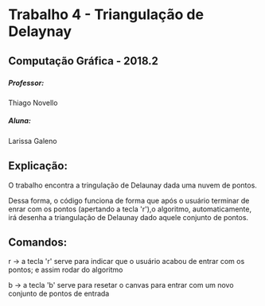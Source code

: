 <h1> Trabalho 4 - Triangulação de Delaynay</h1>

<h2> Computação Gráfica - 2018.2 <h3>

<h5> Professor: </h5> Thiago Novello 

<h5> Aluna: </h5> Larissa Galeno 


<h2> Explicação: </h2>

<p> O trabalho encontra a tringulação de Delaunay dada uma nuvem de pontos.</p>
<p> Dessa forma, o código funciona de forma que após o usuário terminar de enrar com os pontos (apertando a tecla 'r'),o algoritmo, automaticamente, irá 
desenha a triangulação de Delaunay dado aquele conjunto de pontos.</p>

<h2>Comandos: </h3>

<p> r -> a tecla 'r' serve para indicar que o usuário acabou de entrar com os pontos; e assim rodar do algoritmo </p>
<p> b -> a tecla 'b' serve para resetar o canvas para entrar com um novo conjunto de pontos de entrada </p>